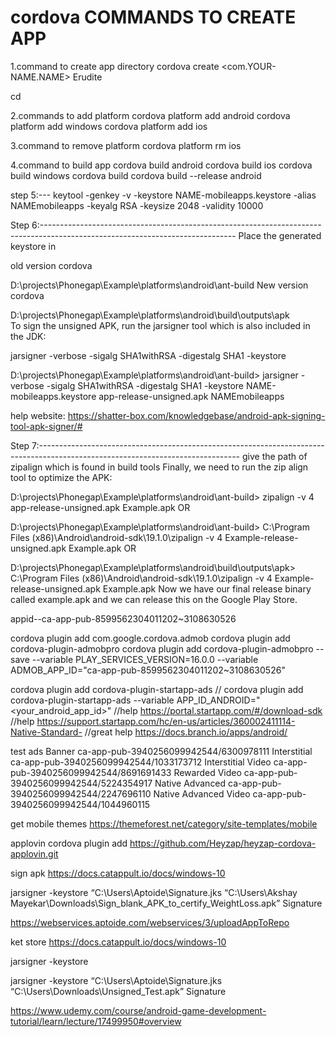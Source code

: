 # cordova COMMANDS TO CREATE APP

1.command to create app directory
cordova create <FOLDER-NAME> <com.YOUR-NAME.NAME> Erudite

cd <FOLDER-NAME>

2.commands to add platform
cordova platform add android 
cordova platform add windows 
cordova platform add ios 



3.command to remove platform
cordova platform rm ios 


4.command to build app
cordova build android 
cordova build ios
cordova build windows
cordova build 
cordova build --release android

step 5:---
keytool -genkey -v -keystore NAME-mobileapps.keystore -alias NAMEmobileapps -keyalg RSA -keysize 2048 -validity 10000

 Step 6:------------------------------------------------------------------------------------------------------------------------------
Place the generated keystore in

old version cordova

D:\projects\Phonegap\Example\platforms\android\ant-build
New version cordova

D:\projects\Phonegap\Example\platforms\android\build\outputs\apk\
To sign the unsigned APK, run the jarsigner tool which is also included in the JDK:

jarsigner -verbose -sigalg SHA1withRSA -digestalg SHA1 -keystore <keystorename> <Unsigned APK file> <Keystore Alias name>

D:\projects\Phonegap\Example\platforms\android\ant-build> 
jarsigner -verbose -sigalg SHA1withRSA -digestalg SHA1 -keystore NAME-mobileapps.keystore app-release-unsigned.apk NAMEmobileapps

help website:
https://shatter-box.com/knowledgebase/android-apk-signing-tool-apk-signer/#

Step 7:--------------------------------------------------------------------------------------------------------------------------------
give the path of zipalign which is found in build tools
Finally, we need to run the zip align tool to optimize the APK:

D:\projects\Phonegap\Example\platforms\android\ant-build> zipalign -v 4 app-release-unsigned.apk Example.apk 
OR

D:\projects\Phonegap\Example\platforms\android\ant-build> C:\Program Files (x86)\Android\android-sdk\19.1.0\zipalign -v 4 Example-release-unsigned.apk Example.apk
OR

D:\projects\Phonegap\Example\platforms\android\build\outputs\apk> C:\Program Files (x86)\Android\android-sdk\19.1.0\zipalign -v 4 Example-release-unsigned.apk Example.apk
Now we have our final release binary called example.apk and we can release this on the Google Play Store.





appid--ca-app-pub-8599562304011202~3108630526

cordova plugin add com.google.cordova.admob
cordova plugin add cordova-plugin-admobpro
cordova plugin add cordova-plugin-admobpro --save --variable PLAY_SERVICES_VERSION=16.0.0 --variable ADMOB_APP_ID="ca-app-pub-8599562304011202~3108630526"

cordova plugin add cordova-plugin-startapp-ads
// cordova plugin add cordova-plugin-startapp-ads --variable APP_ID_ANDROID="<your_android_app_id>"
//help https://portal.startapp.com/#/download-sdk
//help   https://support.startapp.com/hc/en-us/articles/360002411114-Native-Standard-
//great help  https://docs.branch.io/apps/android/


test ads
Banner	ca-app-pub-3940256099942544/6300978111
Interstitial	ca-app-pub-3940256099942544/1033173712
Interstitial Video	ca-app-pub-3940256099942544/8691691433
Rewarded Video	ca-app-pub-3940256099942544/5224354917
Native Advanced	ca-app-pub-3940256099942544/2247696110
Native Advanced Video	ca-app-pub-3940256099942544/1044960115


get mobile themes
https://themeforest.net/category/site-templates/mobile


applovin
cordova plugin add https://github.com/Heyzap/heyzap-cordova-applovin.git


sign apk
https://docs.catappult.io/docs/windows-10

jarsigner -keystore “C:\Users\Aptoide\Signature.jks “C:\Users\Akshay Mayekar\Downloads\Sign_blank_APK_to_certify_WeightLoss.apk” Signature

https://webservices.aptoide.com/webservices/3/uploadAppToRepo


ket store
https://docs.catappult.io/docs/windows-10

jarsigner -keystore <path to the keystore file> <path to the unsigned APK> <keystore alias>

 jarsigner -keystore “C:\Users\Aptoide\Signature.jks “C:\Users\Downloads\Unsigned_Test.apk” Signature




https://www.udemy.com/course/android-game-development-tutorial/learn/lecture/17499950#overview
